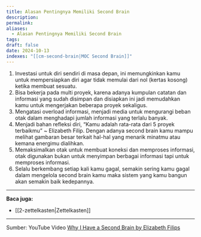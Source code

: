 ```yaml
---
title: Alasan Pentingnya Memiliki Second Brain
description: 
permalink: 
aliases:
  - Alasan Pentingnya Memiliki Second Brain
tags: 
draft: false
date: 2024-10-13
indexes: "[[cm-second-brain|MOC Second Brain]]"
---
```

1. Investasi untuk diri sendiri di masa depan, ini memungkinkan kamu untuk mempersiapkan diri agar tidak memulai dari nol (kertas kosong) ketika membuat sesuatu.
2. Bisa bekerja pada multi proyek, karena adanya kumpulan catatan dan informasi yang sudah disimpan dan disiapkan ini jadi memudahkan kamu untuk mengerjakan beberapa proyek sekaligus.
3. Mengatasi overload informasi, menjadi media untuk mengurangi beban otak dalam menghadapi jumlah informasi yang terlalu banyak.
4. Menjadi bahan refleksi diri, “Kamu adalah rata-rata dari 5 proyek terbaikmu” ~ Elizabeth Filip. Dengan adanya second brain kamu mampu melihat gambaran besar terkait hal-hal yang menarik minatmu atau kemana energimu dialihkan.
5. Memaksimalkan otak untuk membuat koneksi dan memproses informasi, otak digunakan bukan untuk menyimpan berbagai informasi tapi untuk memproses informasi.
6. Selalu berkembang setiap kali kamu gagal, semakin sering kamu gagal dalam mengelola second brain kamu maka sistem yang kamu bangun akan semakin baik kedepannya.


---
**Baca juga:**
- [[2-zettelkasten|Zettelkasten]]


---
Sumber: YouTube Video [Why I Have a Second Brain by Elizabeth Filips](https://youtu.be/96pSnIo4nDg?si=af8jEChydgAJEUrX)